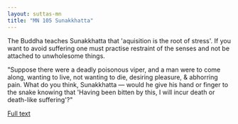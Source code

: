 ```yaml
---
layout: suttas-mn
title: "MN 105 Sunakkhatta"
---
```


The Buddha teaches Sunakkhatta that 'aquisition is the root of stress'. If you want to avoid suffering one must practise restraint of the senses and not be attached to unwholesome things.


"Suppose there were a deadly poisonous viper, and a man were to come along, wanting to live, not wanting to die, desiring pleasure, & abhorring pain. What do you think, Sunakkhatta — would he give his hand or finger to the snake knowing that 'Having been bitten by this, I will incur death or death-like suffering'?"

[Full text](https://www.dhammatalks.org/suttas/MN/MN105.html)
